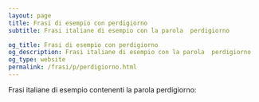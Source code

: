 ```yaml
---
layout: page
title: Frasi di esempio con perdigiorno 
subtitle: Frasi italiane di esempio con la parola  perdigiorno

og_title: Frasi di esempio con perdigiorno 
og_description: Frasi italiane di esempio con la parola  perdigiorno
og_type: website
permalink: /frasi/p/perdigiorno.html
---
```


Frasi italiane di esempio contenenti la parola perdigiorno:


